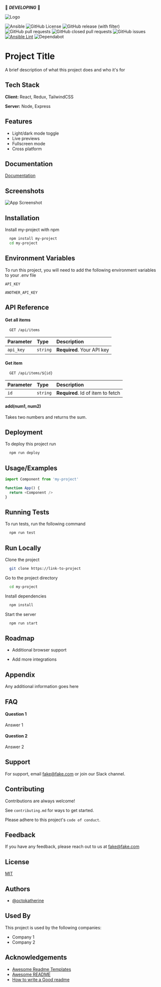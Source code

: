 :construction: ***DEVELOPING*** :construction:

![Logo](https://dev-to-uploads.s3.amazonaws.com/uploads/articles/th5xamgrr6se0x5ro4g6.png)


![Ansible](https://img.shields.io/badge/ansible-%231A1918.svg?style=flat&logo=ansible&logoColor=white)
![GitHub License](https://img.shields.io/github/license/ironwolphern/template-ansible)
![GitHub release (with filter)](https://img.shields.io/github/v/release/ironwolphern/template-ansible)
![GitHub pull requests](https://img.shields.io/github/issues-pr/ironwolphern/template-ansible)
![GitHub closed pull requests](https://img.shields.io/github/issues-pr-closed/ironwolphern/template-ansible)
![GitHub issues](https://img.shields.io/github/issues/ironwolphern/template-ansible)
[![Ansible Lint](https://github.com/ironwolphern/template-ansible/actions/workflows/ansible-lint.yml/badge.svg)](https://github.com/ironwolphern/template-ansible/actions/workflows/ansible-lint.yml)
![Dependabot](https://badgen.net/github/dependabot/ironwolphern/template-ansible)


# Project Title

A brief description of what this project does and who it's for


## Tech Stack

**Client:** React, Redux, TailwindCSS

**Server:** Node, Express


## Features

- Light/dark mode toggle
- Live previews
- Fullscreen mode
- Cross platform


## Documentation

[Documentation](https://linktodocumentation)


## Screenshots

![App Screenshot](https://via.placeholder.com/468x300?text=App+Screenshot+Here)


## Installation

Install my-project with npm

```bash
  npm install my-project
  cd my-project
```

## Environment Variables

To run this project, you will need to add the following environment variables to your .env file

`API_KEY`

`ANOTHER_API_KEY`


## API Reference

#### Get all items

```http
  GET /api/items
```

| Parameter | Type     | Description                |
| :-------- | :------- | :------------------------- |
| `api_key` | `string` | **Required**. Your API key |

#### Get item

```http
  GET /api/items/${id}
```

| Parameter | Type     | Description                       |
| :-------- | :------- | :-------------------------------- |
| `id`      | `string` | **Required**. Id of item to fetch |

#### add(num1, num2)

Takes two numbers and returns the sum.


## Deployment

To deploy this project run

```bash
  npm run deploy
```


## Usage/Examples

```javascript
import Component from 'my-project'

function App() {
  return <Component />
}
```


## Running Tests

To run tests, run the following command

```bash
  npm run test
```


## Run Locally

Clone the project

```bash
  git clone https://link-to-project
```

Go to the project directory

```bash
  cd my-project
```

Install dependencies

```bash
  npm install
```

Start the server

```bash
  npm run start
```


## Roadmap

- Additional browser support

- Add more integrations


## Appendix

Any additional information goes here


## FAQ

#### Question 1

Answer 1

#### Question 2

Answer 2


## Support

For support, email fake@fake.com or join our Slack channel.


## Contributing

Contributions are always welcome!

See `contributing.md` for ways to get started.

Please adhere to this project's `code of conduct`.


## Feedback

If you have any feedback, please reach out to us at fake@fake.com


## License

[MIT](https://choosealicense.com/licenses/mit/)


## Authors

- [@octokatherine](https://www.github.com/octokatherine)


## Used By

This project is used by the following companies:

- Company 1
- Company 2


## Acknowledgements

 - [Awesome Readme Templates](https://awesomeopensource.com/project/elangosundar/awesome-README-templates)
 - [Awesome README](https://github.com/matiassingers/awesome-readme)
 - [How to write a Good readme](https://bulldogjob.com/news/449-how-to-write-a-good-readme-for-your-github-project)

